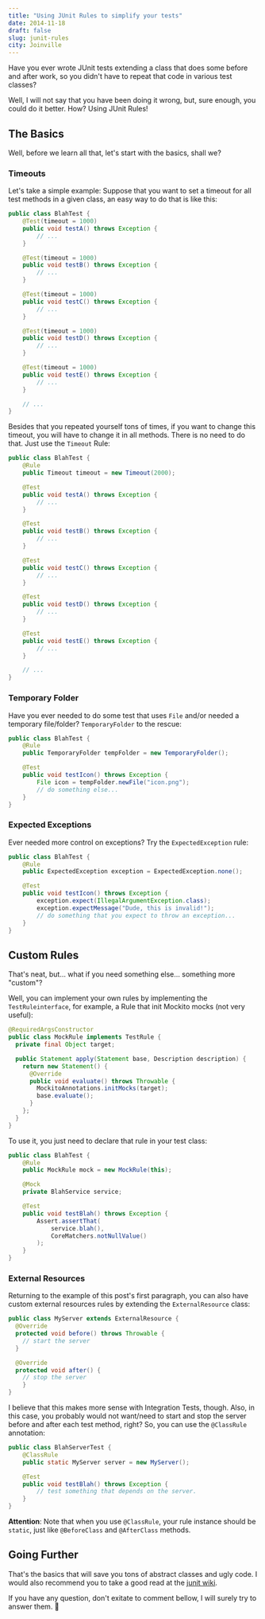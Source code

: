 ```yaml
---
title: "Using JUnit Rules to simplify your tests"
date: 2014-11-18
draft: false
slug: junit-rules
city: Joinville
---
```


Have you ever wrote JUnit tests extending a class that does some before and after work, so you didn't have to repeat that code in various test classes? 

Well, I will not say that you have been doing it wrong, but, sure enough, you could do it better. How? Using JUnit Rules!

## The Basics

Well, before we learn all that, let's start with the basics, shall we?

### Timeouts

Let's take a simple example: Suppose that you want to set a timeout for all test methods in a given class, an easy way to do that is like this:

```java
public class BlahTest {
	@Test(timeout = 1000)
	public void testA() throws Exception {
		// ...
	}

	@Test(timeout = 1000)
	public void testB() throws Exception {
		// ...
	}

	@Test(timeout = 1000)
	public void testC() throws Exception {
		// ...
	}

	@Test(timeout = 1000)
	public void testD() throws Exception {
		// ...
	}

	@Test(timeout = 1000)
	public void testE() throws Exception {
		// ...
	}

	// ...
}
```

Besides that you repeated yourself tons of times, if you want to change this timeout, you will have to change it in all methods. There is no need to do that. Just use the `Timeout` Rule:

```java
public class BlahTest {
	@Rule
	public Timeout timeout = new Timeout(2000);

	@Test
	public void testA() throws Exception {
		// ...
	}

	@Test
	public void testB() throws Exception {
		// ...
	}

	@Test
	public void testC() throws Exception {
		// ...
	}

	@Test
	public void testD() throws Exception {
		// ...
	}

	@Test
	public void testE() throws Exception {
		// ...
	}

	// ...
}
```

### Temporary Folder

Have you ever needed to do some test that uses `File` and/or needed a temporary file/folder? `TemporaryFolder` to the rescue:

```java
public class BlahTest {
	@Rule
	public TemporaryFolder tempFolder = new TemporaryFolder();

	@Test
	public void testIcon() throws Exception {
		File icon = tempFolder.newFile("icon.png");
		// do something else...
	}
}
```

### Expected Exceptions

Ever needed more control on exceptions? Try the `ExpectedException` rule:

```java
public class BlahTest {
	@Rule
	public ExpectedException exception = ExpectedException.none();

	@Test
	public void testIcon() throws Exception {
		exception.expect(IllegalArgumentException.class);
		exception.expectMessage("Dude, this is invalid!");
		// do something that you expect to throw an exception...
	}
}
```

## Custom Rules

That's neat, but… what if you need something else… something more "custom"?

Well, you can implement your own rules by implementing the `TestRuleinterface`, for example, a Rule that init Mockito mocks (not very useful):

```java
@RequiredArgsConstructor
public class MockRule implements TestRule {
  private final Object target;

  public Statement apply(Statement base, Description description) {
    return new Statement() {
      @Override
      public void evaluate() throws Throwable {
        MockitoAnnotations.initMocks(target);
        base.evaluate();
      }
    };
  }
}
```

To use it, you just need to declare that rule in your test class:

```java
public class BlahTest {
	@Rule
	public MockRule mock = new MockRule(this);

	@Mock
	private BlahService service;

	@Test
	public void testBlah() throws Exception {
		Assert.assertThat(
			service.blah(),
			CoreMatchers.notNullValue()
		);
	}
}
```

### External Resources

Returning to the example of this post's first paragraph, you can also have custom external resources rules by extending the `ExternalResource` class:

```java
public class MyServer extends ExternalResource {
  @Override
  protected void before() throws Throwable {
    // start the server
  }

  @Override
  protected void after() {
    // stop the server
	}
}
```

I believe that this makes more sense with Integration Tests, though. Also, in this case, you probably would not want/need to start and stop the server before and after each test method, right? So, you can use the `@ClassRule` annotation:

```java
public class BlahServerTest {
	@ClassRule
	public static MyServer server = new MyServer();

	@Test
	public void testBlah() throws Exception {
		// test something that depends on the server.
	}
}
```

**Attention**: Note that when you use `@ClassRule`, your rule instance should be `static`, just like `@BeforeClass` and `@AfterClass` methods.

## Going Further

That's the basics that will save you tons of abstract classes and ugly code. I would also recommend you to take a good read at the [junit wiki](https://github.com/junit-team/junit/wiki/Rules). 

If you have any question, don't exitate to comment bellow, I will surely try to answer them. 🍺